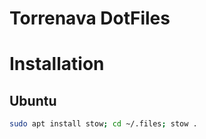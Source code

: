 # Torrenava DotFiles

# Installation
## Ubuntu
```bash
sudo apt install stow; cd ~/.files; stow .
```
